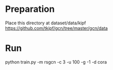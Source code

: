 # Preparation

Place this directory at dataset/data/kipf
https://github.com/tkipf/gcn/tree/master/gcn/data

# Run

python train.py -m rsgcn -c 3 -u 100 -g -1 -d cora
